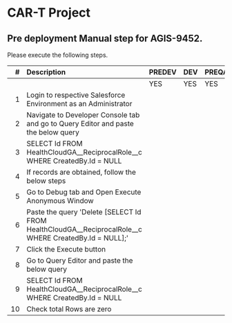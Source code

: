 # CAR-T Project

## Pre deployment Manual step for AGIS-9452.

Please execute the following steps.

| # | Description | PREDEV | DEV | PREQA | SIT | UAT | PREPROD | PRODUCTION |   
|---:|:---|:---|:---|:---|:---|:---|:---|:---|  
|	|	|YES|YES|YES|YES|YES|YES|YES| 
|1|Login to respective Salesforce Environment as an Administrator| | | | | | | |
|2|Navigate to Developer Console tab and go to Query Editor and paste the below query
|3|SELECT Id FROM HealthCloudGA__ReciprocalRole__c WHERE CreatedBy.Id = NULL| | | | | | | |
|4|If records are obtained, follow the below steps| | | | | | | |
|5|Go to Debug tab and Open Execute Anonymous Window| | | | | | | |
|6|Paste the query 'Delete [SELECT Id FROM HealthCloudGA__ReciprocalRole__c WHERE CreatedBy.Id = NULL];'| | | | | | | |
|7|Click the Execute button| | | | | | | |
|8|Go to Query Editor and paste the below query| | | | | | | |
|9|SELECT Id FROM HealthCloudGA__ReciprocalRole__c WHERE CreatedBy.Id = NULL| | | | | | | |
|10|Check total Rows are zero | | | | | | | |